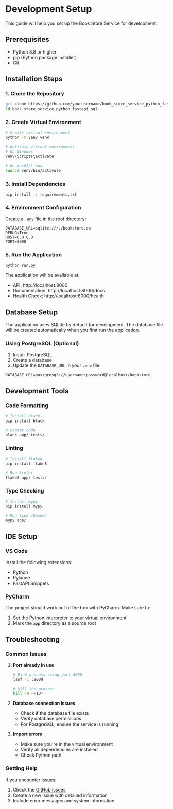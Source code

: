 # Development Setup

This guide will help you set up the Book Store Service for development.

## Prerequisites

- Python 3.8 or higher
- pip (Python package installer)
- Git

## Installation Steps

### 1. Clone the Repository

```bash
git clone https://github.com/yourusername/book_store_service_python_fastapi_sql.git
cd book_store_service_python_fastapi_sql
```

### 2. Create Virtual Environment

```bash
# Create virtual environment
python -m venv venv

# Activate virtual environment
# On Windows
venv\Scripts\activate

# On macOS/Linux
source venv/bin/activate
```

### 3. Install Dependencies

```bash
pip install -r requirements.txt
```

### 4. Environment Configuration

Create a `.env` file in the root directory:

```env
DATABASE_URL=sqlite:///./bookstore.db
DEBUG=True
HOST=0.0.0.0
PORT=8000
```

### 5. Run the Application

```bash
python run.py
```

The application will be available at:
- API: http://localhost:8000
- Documentation: http://localhost:8000/docs
- Health Check: http://localhost:8000/health

## Database Setup

The application uses SQLite by default for development. The database file will be created automatically when you first run the application.

### Using PostgreSQL (Optional)

1. Install PostgreSQL
2. Create a database
3. Update the `DATABASE_URL` in your `.env` file:

```env
DATABASE_URL=postgresql://username:password@localhost/bookstore
```

## Development Tools

### Code Formatting

```bash
# Install black
pip install black

# Format code
black app/ tests/
```

### Linting

```bash
# Install flake8
pip install flake8

# Run linter
flake8 app/ tests/
```

### Type Checking

```bash
# Install mypy
pip install mypy

# Run type checker
mypy app/
```

## IDE Setup

### VS Code

Install the following extensions:
- Python
- Pylance
- FastAPI Snippets

### PyCharm

The project should work out of the box with PyCharm. Make sure to:
1. Set the Python interpreter to your virtual environment
2. Mark the `app` directory as a source root

## Troubleshooting

### Common Issues

1. **Port already in use**
   ```bash
   # Find process using port 8000
   lsof -i :8000
   
   # Kill the process
   kill -9 <PID>
   ```

2. **Database connection issues**
   - Check if the database file exists
   - Verify database permissions
   - For PostgreSQL, ensure the service is running

3. **Import errors**
   - Make sure you're in the virtual environment
   - Verify all dependencies are installed
   - Check Python path

### Getting Help

If you encounter issues:
1. Check the [GitHub Issues](https://github.com/yourusername/book_store_service_python_fastapi_sql/issues)
2. Create a new issue with detailed information
3. Include error messages and system information 